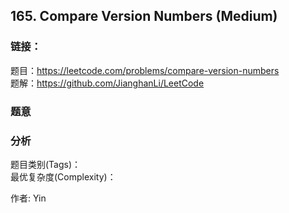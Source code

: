 ## 165. Compare Version Numbers (Medium)

### **链接**：
题目：https://leetcode.com/problems/compare-version-numbers  
题解：https://github.com/JianghanLi/LeetCode

### **题意**



### **分析**  
题目类别(Tags)：  
最优复杂度(Complexity)：  



作者: Yin
